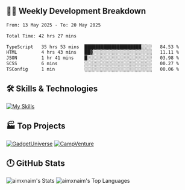 

## 🧑‍💻 Weekly Development Breakdown

<!--START_SECTION:waka-->

```txt
From: 13 May 2025 - To: 20 May 2025

Total Time: 42 hrs 27 mins

TypeScript   35 hrs 53 mins  █████████████████████░░░░   84.53 %
HTML         4 hrs 43 mins   ██▓░░░░░░░░░░░░░░░░░░░░░░   11.11 %
JSON         1 hr 41 mins    █░░░░░░░░░░░░░░░░░░░░░░░░   03.98 %
SCSS         6 mins          ░░░░░░░░░░░░░░░░░░░░░░░░░   00.27 %
TSConfig     1 min           ░░░░░░░░░░░░░░░░░░░░░░░░░   00.06 %
```

<!--END_SECTION:waka-->

## 🛠️ Skills & Technologies

[![My Skills](https://skillicons.dev/icons?i=angular,react,docker,mongodb,nodejs,express,github,bootstrap,prisma,postman,postgres&perline=8)](https://skillicons.dev)

## 🏭 Top Projects

[![GadgetUniverse](https://github-readme-stats.vercel.app/api/pin/?username=aimxnaim&repo=GadgetUniverse&theme=dark)](https://github.com/aimxnaim/GadgetUniverse)
[![CampVenture](https://github-readme-stats.vercel.app/api/pin/?username=aimxnaim&repo=CampVenture&theme=dark)](https://github.com/aimxnaim/CampVenture)

## 🕛 GitHub Stats

![aimxnaim's Stats](https://github-readme-stats.vercel.app/api?username=aimxnaim&theme=tokyonight&show_icons=true&hide_border=true&count_private=true)
![aimxnaim's Top Languages](https://github-readme-stats.vercel.app/api/top-langs/?username=aimxnaim&theme=tokyonight&show_icons=true&hide_border=true&layout=compact)




